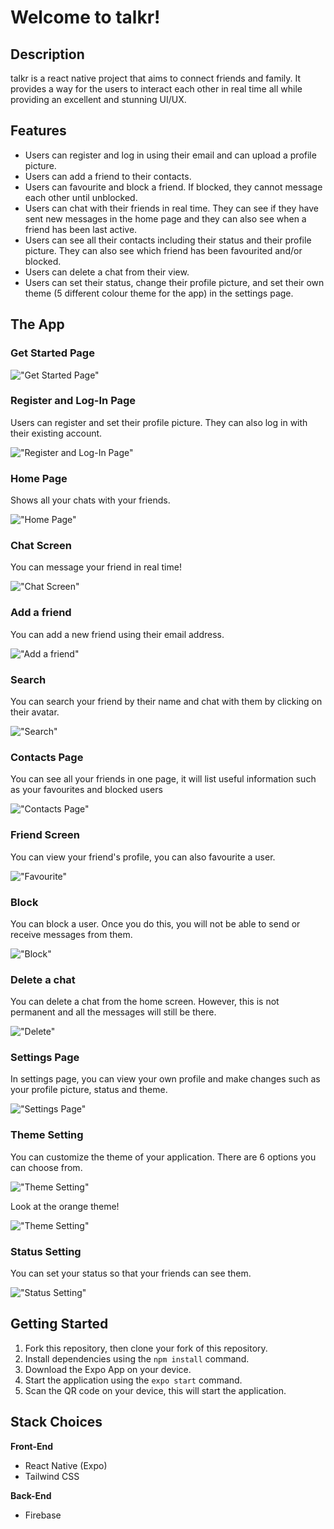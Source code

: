 # Welcome to talkr!

## Description

talkr is a react native project that aims to connect friends and family. It provides a way for the users to interact each other in real time all while providing an excellent and stunning UI/UX.

## Features

- Users can register and log in using their email and can upload a profile picture.
- Users can add a friend to their contacts.
- Users can favourite and block a friend. If blocked, they cannot message each other until unblocked.
- Users can chat with their friends in real time. They can see if they have sent new messages in the home page and they can also see when a friend has been last active.
- Users can see all their contacts including their status and their profile picture. They can also see which friend has been favourited and/or blocked.
- Users can delete a chat from their view.
- Users can set their status, change their profile picture, and set their own theme (5 different colour theme for the app) in the settings page.

## The App

### Get Started Page

!["Get Started Page"](https://github.com/hyjin123/food-pickup-ordering/blob/master/docs/Front-Store.png?raw=true)

### Register and Log-In Page

Users can register and set their profile picture. They can also log in with their existing account.

!["Register and Log-In Page"](https://github.com/hyjin123/talkr/blob/master/docs/Register.PNG?raw=true)

### Home Page

Shows all your chats with your friends.

!["Home Page"](https://github.com/hyjin123/talkr/blob/master/docs/Home-Screen.PNG?raw=true)

### Chat Screen

You can message your friend in real time!

!["Chat Screen"](https://github.com/hyjin123/talkr/blob/master/docs/Message.PNG?raw=true)

### Add a friend

You can add a new friend using their email address.

!["Add a friend"](https://github.com/hyjin123/talkr/blob/master/docs/Add.PNG?raw=true)

### Search

You can search your friend by their name and chat with them by clicking on their avatar.

!["Search"](https://github.com/hyjin123/talkr/blob/master/docs/Search.PNG?raw=true)

### Contacts Page

You can see all your friends in one page, it will list useful information such as your favourites and blocked users

!["Contacts Page"](https://github.com/hyjin123/talkr/blob/master/docs/Contacts2.PNG?raw=true)

### Friend Screen

You can view your friend's profile, you can also favourite a user.

!["Favourite"](https://github.com/hyjin123/talkr/blob/master/docs/Friend.PNG?raw=true)

### Block

You can block a user. Once you do this, you will not be able to send or receive messages from them.

!["Block"](https://github.com/hyjin123/talkr/blob/master/docs/Block.PNG?raw=true)

### Delete a chat

You can delete a chat from the home screen. However, this is not permanent and all the messages will still be there.

!["Delete"](https://github.com/hyjin123/talkr/blob/master/docs/Delete.PNG?raw=true)

### Settings Page

In settings page, you can view your own profile and make changes such as your profile picture, status and theme.

!["Settings Page"](https://github.com/hyjin123/talkr/blob/master/docs/Settings.PNG?raw=true)

### Theme Setting

You can customize the theme of your application. There are 6 options you can choose from.

!["Theme Setting"](https://github.com/hyjin123/talkr/blob/master/docs/Theme.PNG?raw=true)

Look at the orange theme!

!["Theme Setting"](https://github.com/hyjin123/talkr/blob/master/docs/Theme-Change.PNG?raw=true)

### Status Setting

You can set your status so that your friends can see them.

!["Status Setting"](https://github.com/hyjin123/talkr/blob/master/docs/Status.PNG?raw=true)

## Getting Started

1. Fork this repository, then clone your fork of this repository.
2. Install dependencies using the `npm install` command.
3. Download the Expo App on your device.
4. Start the application using the `expo start` command.
5. Scan the QR code on your device, this will start the application.

## Stack Choices

**Front-End**

- React Native (Expo)
- Tailwind CSS

**Back-End**

- Firebase
